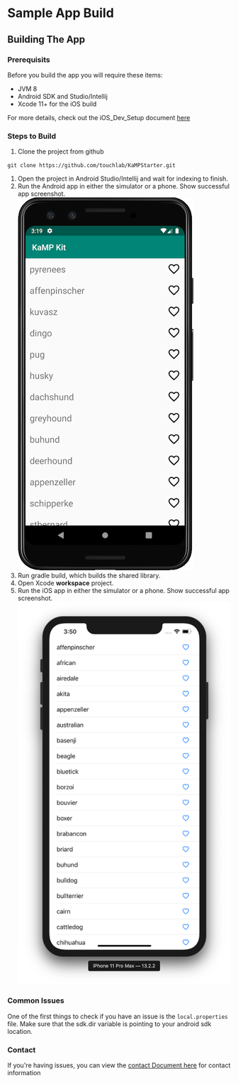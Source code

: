 # Sample App Build

## Building The App

### Prerequisits
Before you build the app you will require these items:

* JVM 8
* Android SDK and Studio/Intellij
* Xcode 11+ for the iOS build

For more details, check out the iOS_Dev_Setup document [here](IOS_DEV_SETUP.md)

### Steps to Build
1. Clone the project from github 
```
git clone https://github.com/touchlab/KaMPStarter.git
```
1. Open the project in Android Studio/Intellij and wait for indexing to finish.
1. Run the Android app in either the simulator or a phone. Show successful app screenshot.
![](Screenshots/kampScreenshotAndroid.png)
1. Run gradle build, which builds the shared library.
1. Open Xcode **workspace** project.
1. Run the iOS app in either the simulator or a phone. Show successful app screenshot.
![](Screenshots/kampScreenshotiOS.png)

### Common Issues

One of the first things to check if you have an issue is the `local.properties` file. Make sure that the sdk.dir variable is pointing to your android sdk location.

### Contact

If you're having issues, you can view the [contact Document here](https://github.com/touchlab/KaMPStarter/blob/master/CONTACT_US.md) for contact information
